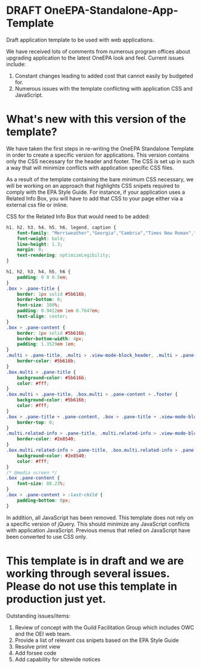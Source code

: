 # DRAFT OneEPA-Standalone-App-Template
Draft application template to be used with web applications.

We have received lots of comments from numerous program offices about upgrading application to the latest OneEPA look and feel.
Current issues include:
1) Constant changes leading to added cost that cannot easily by budgeted for.
2) Numerous issues with the template conflicting with application CSS and JavaScript.

# What's new with this version of the template?
We have taken the first steps in re-writing the OneEPA Standalone Template in order to create a specific version for applications. This version contains only the CSS necessary for the header and footer. The CSS is set up in such a way that will minimize conflicts with application specific CSS files.

As a result of the template containing the bare minimum CSS necessary, we will be working on an approach that highlights CSS snipets required to comply with the EPA Style Guide. For instance, if your application uses a Related Info Box, you will have to add that CSS to your page either via a external css file or inline.

CSS for the Related Info Box that would need to be added:
```css
h1, h2, h3, h4, h5, h6, legend, caption {
	font-family: "Merriweather","Georgia","Cambria","Times New Roman","Times",serif;
	font-weight: bold;
	line-height: 1.3;
	margin: 0;
	text-rendering: optimizeLegibility;
}

h1, h2, h3, h4, h5, h6 {
	padding: 0 0 0.5em;
}
.box > .pane-title {
	border: 1px solid #5b616b;
	border-bottom: 0;
	font-size: 100%;
	padding: 0.9412em 1em 0.7647em;
	text-align: center;
}
.box > .pane-content {
	border: 1px solid #5b616b;
	border-bottom-width: 4px;
	padding: 1.3529em 1em;
}
.multi > .pane-title, .multi > .view-mode-block_header, .multi > .pane-content, .multi > .pane-content > .footer {
	border-color: #5b616b;
}
.box.multi > .pane-title {
	background-color: #5b616b;
	color: #fff;
}
.box.multi > .pane-title, .box.multi > .pane-content > .footer {
	background-color: #5b616b;
	color: #fff;
}
.box > .pane-title + .pane-content, .box > .pane-title + .view-mode-block_header, .box > .view-mode-block_header + .pane-content {
	border-top: 0;
}
.multi.related-info > .pane-title, .multi.related-info > .view-mode-block_header, .multi.related-info > .pane-content, .box.multi.related-info > .pane-content > .footer {
	border-color: #2e8540;
}
.box.multi.related-info > .pane-title, .box.multi.related-info > .pane-content > .footer {
	background-color: #2e8540;
	color: #fff;
}
/* @media screen */
.box .pane-content {
	font-size: 88.23%;
}
.box > .pane-content > :last-child {
	padding-bottom: 0px;
}
```
In addition, all JavaScript has been removed. This template does not rely on a specific version of jQuery. This should minimize any JavaScript conflicts with application JavaScript. Previous menus that relied on JavaScript have been converted to use CSS only.

# This template is in draft and we are working through several issues. Please do not use this template in production just yet.

Outstanding issues/items:
1) Review of concept with the Guild Facilitation Group which includes OWC and the OEI web team.
2) Provide a list of relevant css snipets based on the EPA Style Guide
3) Resolve print view
4) Add forsee code
5) Add capability for sitewide notices
